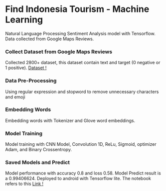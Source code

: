 # **Find Indonesia Tourism - Machine Learning**

Natural Language Processing Sentiment Analysis model with Tensorflow. Data collected from Google Maps Reviews.

### Collect Dataset from Google Maps Reviews
Collected 2800+ dataset, this dataset contain text and target (0 negative or 1 positive). [Dataset !](https://github.com/BangkitCapstoneFIT/ML-findindonesiatourism/blob/main/Book133333.xlsb.csv)
### Data Pre-Processing
Using regular expression and stopword to remove unnecessary characters and emoji
### Embedding Words
Embedding words with Tokenizer and Glove word embeddings.
### Model Training
Model training with CNN Model, Convolution 1D, ReLu, Sigmoid, optimizer Adam, and Binary Crossentropy.
### Saved Models and Predict
Model performance with accuracy 0.8 and loss 0.58. Model Predict result is a 0.99406624. Deployed to android with Tensorflow lite. The notebook refers to this [Link !](https://github.com/BangkitCapstoneFIT/ML-findindonesiatourism/blob/main/Analysis_Sentimen_Find_Indonesia_Tourism.ipynb)
